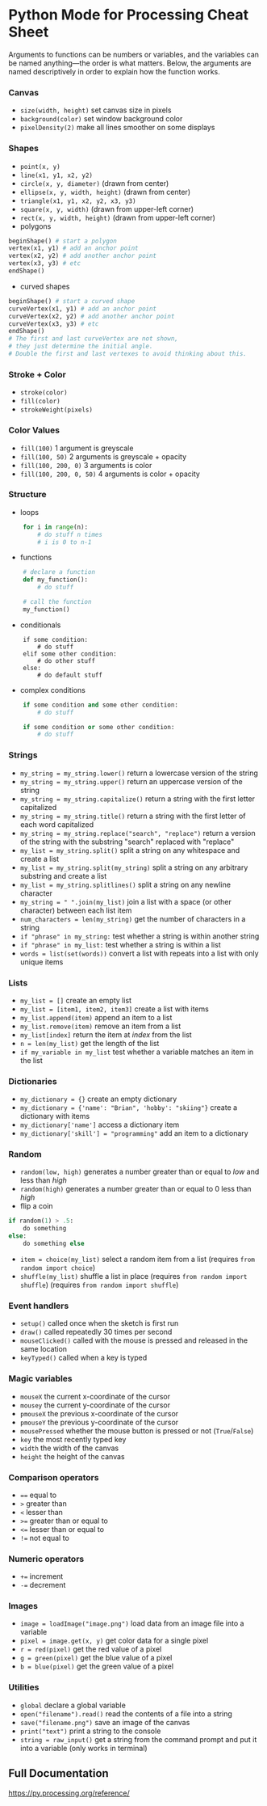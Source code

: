 # Python Mode for Processing Cheat Sheet

Arguments to functions can be numbers or variables, and the variables can be named anything—the order is what matters. Below, the arguments are named descriptively in order to explain how the function works.

### Canvas
- `size(width, height)` set canvas size in pixels
- `background(color)` set window background color
- `pixelDensity(2)` make all lines smoother on some displays


### Shapes
- `point(x, y)`
- `line(x1, y1, x2, y2)`
- `circle(x, y, diameter)` (drawn from center)
- `ellipse(x, y, width, height)` (drawn from center)
- `triangle(x1, y1, x2, y2, x3, y3)`
- `square(x, y, width)` (drawn from upper-left corner)
- `rect(x, y, width, height)` (drawn from upper-left corner)
- polygons
```py
beginShape() # start a polygon
vertex(x1, y1) # add an anchor point
vertex(x2, y2) # add another anchor point
vertex(x3, y3) # etc
endShape()
```
- curved shapes
```py
beginShape() # start a curved shape
curveVertex(x1, y1) # add an anchor point
curveVertex(x2, y2) # add another anchor point
curveVertex(x3, y3) # etc
endShape()
# The first and last curveVertex are not shown,
# they just determine the initial angle.
# Double the first and last vertexes to avoid thinking about this.
```


### Stroke + Color
- `stroke(color)`
- `fill(color)`
- `strokeWeight(pixels)`


### Color Values
- `fill(100)` 1 argument is greyscale
- `fill(100, 50)` 2 arguments is greyscale + opacity
- `fill(100, 200, 0)` 3 arguments is color
- `fill(100, 200, 0, 50)` 4 arguments is color + opacity


### Structure
- loops
```py
    for i in range(n):
        # do stuff n times
        # i is 0 to n-1
```
- functions
```py
    # declare a function
    def my_function():
        # do stuff

    # call the function        
    my_function()
```
- conditionals
```
    if some condition:
        # do stuff
    elif some other condition:
        # do other stuff
    else:
        # do default stuff
```
- complex conditions
```py
    if some condition and some other condition:
        # do stuff

    if some condition or some other condition:
        # do stuff        
```


### Strings
- `my_string = my_string.lower()` return a lowercase version of the string
- `my_string = my_string.upper()` return an uppercase version of the string
- `my_string = my_string.capitalize()` return a string with the first letter capitalized
- `my_string = my_string.title()` return a string with the first letter of each word capitalized
- `my_string = my_string.replace("search", "replace")` return a version of the string with the substring "search" replaced with "replace"
- `my_list = my_string.split()` split a string on any whitespace and create a list
- `my_list = my_string.split(my_string)` split a string on any arbitrary substring and create a list
- `my_list = my_string.splitlines()` split a string on any newline character
- `my_string = " ".join(my_list)` join a list with a space (or other character) between each list item
- `num_characters = len(my_string)` get the number of characters in a string
- `if "phrase" in my_string:` test whether a string is within another string
- `if "phrase" in my_list:` test whether a string is within a list
- `words = list(set(words))` convert a list with repeats into a list with only unique items


### Lists
- `my_list = []` create an empty list
- `my_list = [item1, item2, item3]` create a list with items
- `my_list.append(item)` append an item to a list
- `my_list.remove(item)` remove an item from a list
- `my_list[index]` return the item at _index_ from the list
- `n = len(my_list)` get the length of the list
- `if my_variable in my_list` test whether a variable matches an item in the list


### Dictionaries
- `my_dictionary = {}` create an empty dictionary
- `my_dictionary = {'name': "Brian", 'hobby': "skiing"}` create a dictionary with items
- `my_dictionary['name']` access a dictionary item
- `my_dictionary['skill'] = "programming"` add an item to a dictionary


### Random
- `random(low, high)` generates a number greater than or equal to _low_ and less than _high_
- `random(high)` generates a number greater than or equal to 0 less than _high_
- flip a coin
```py
if random(1) > .5:
    do something
else:
    do something else
```
- `item = choice(my_list)` select a random item from a list (requires `from random import choice`)
- `shuffle(my_list)` shuffle a list in place (requires `from random import shuffle`)
(requires `from random import shuffle`)


### Event handlers
- `setup()` called once when the sketch is first run
- `draw()` called repeatedly 30 times per second
- `mouseClicked()` called with the mouse is pressed and released in the same location
- `keyTyped()` called when a key is typed


### Magic variables
- `mouseX` the current x-coordinate of the cursor
- `mousey` the current y-coordinate of the cursor
- `pmouseX` the previous x-coordinate of the cursor
- `pmouseY` the previous y-coordinate of the cursor
- `mousePressed` whether the mouse button is pressed or not (`True`/`False`)
- `key` the most recently typed key
- `width` the width of the canvas
- `height` the height of the canvas


### Comparison operators
- `==` equal to
- `>` greater than
- `<` lesser than
- `>=` greater than or equal to
- `<=` lesser than or equal to
- `!=` not equal to

### Numeric operators
- `+=` increment
- `-=` decrement

### Images
- `image = loadImage("image.png")` load data from an image file into a variable
- `pixel = image.get(x, y)` get color data for a single pixel
- `r = red(pixel)` get the red value of a pixel
- `g = green(pixel)` get the blue value of a pixel
- `b = blue(pixel)` get the green value of a pixel


### Utilities
- `global` declare a global variable
- `open("filename").read()` read the contents of a file into a string
- `save("filename.png")` save an image of the canvas
- `print("text")` print a string to the console
- `string = raw_input()` get a string from the command prompt and put it into a variable (only works in terminal)


## Full Documentation
https://py.processing.org/reference/
